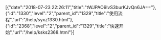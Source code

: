 [{"date":"2018-07-23 22:26:11","title":"tWJPAO9lvS3burKJvQn6JA=="},{"id":"1330","level":"2","parent_id":"1329","title":"使用流程","url":"/help/syxz1330.html"},{"id":"2368","level":"2","parent_id":"1329","title":"快速开始","url":"/help/ksks2368.html"}]